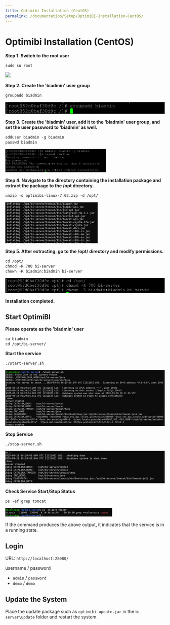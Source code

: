 ```yaml
---
title: Optimibi Installation (CentOS)
permalink: /documentation/Setup/OptimiBI-Installation-CentOS/
---
```


# Optimibi Installation (CentOS)

**Step 1. Switch to the root user**

```
sudo su root
```

<div align="left"><img src="./images/image-20220829172346058.png"  width="43%"/></div>

**Step 2. Create the 'biadmin' user group**

```
groupadd biadmin
```

<div align="left"><img src="./images/image-20220829172418679.png"  /></div>

**Step 3. Create the 'biadmin' user, add it to the 'biadmin' user group, and set the user password to 'biadmin' as well.**

```
adduser biadmin -g biadmin
passwd biadmin
```

<div align="left"><img src="./images/image-20220829172434849.png" width="63%" /></div>

**Step 4. Navigate to the directory containing the installation package and extract the package to the /opt directory.**

```
unzip -o optimibi-linux-7.02.zip -d /opt/
```

<div align="left"><img src="./images/image-20220829172446528.png"  width="58%"/></div>

**Step 5. After extracting, go to the /opt/ directory and modify permissions.**

```
cd /opt/
chmod -R 700 bi-server
chown -R biadmin:biadmin bi-server
```

<div align="left"><img src="./images/image-20220829172501348.png"  /></div>

**Installation completed.**



## Start OptimiBI

**Please operate as the 'biadmin' user**

```
su biadmin
cd /opt/bi-server/
```

**Start the service**

```
./start-server.sh
```

<div align="left"><img src="./images/image-20220829171648174.png"  /></div>

**Stop Service**

```
./stop-server.sh
```

<div align="left"><img src="./images/image-20220829171701208.png"  /></div>

**Check Service Start/Stop Status**

```
ps -ef|grep tomcat
```

<div align="left"><img src="./images/image-20220829171716368.png" width="67%" /></div>

If the command produces the above output, it indicates that the service is in a running state.



## Login

URL:  `http://localhost:28080/`

username  /  password

- `admin` / `password`
- `demo` / `demo`

## Update the System

Place the update package such as `optimibi-update.jar` in the `bi-server\update` folder and restart the system.